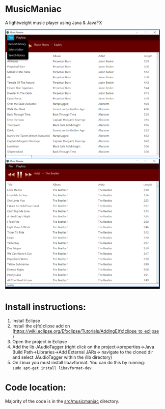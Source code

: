 # MusicManiac
A lightweight music player using Java & JavaFX

![](https://raw.githubusercontent.com/Tyler-Hilbert/MusicManiac/master/ScreenShots/MusicManiac0.png)
![](https://raw.githubusercontent.com/Tyler-Hilbert/MusicManiac/master/ScreenShots/MusicManiac1.png)

# Install instructions:  
1) Install Eclipse  
2) Install the e(fx)clipse add on (https://wiki.eclipse.org/Efxclipse/Tutorials/AddingE(fx)clipse_to_eclipse)  
3) Open the project in Eclipse  
4) Add the lib JAudioTagger (right click on the project->properties->Java Build Path->Libraries->Add External JARs-> navigate to the cloned dir and select JAudioTagger within the /lib directory)   
5) On Linux you must install libavformat. You can do this by running:  
`sudo apt-get install libavformat-dev`  
 
# Code location:  
Majority of the code is in the [src/musicmaniac](https://github.com/Tyler-Hilbert/MusicManiac/tree/master/src/musicmaniac) directory.
